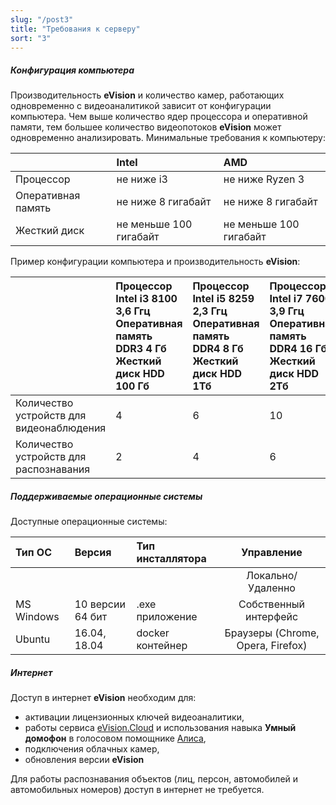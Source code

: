 ```yaml
---
slug: "/post3"
title: "Требования к серверу"
sort: "3"
---
```


##### **Конфигурация компьютера**
Производительность **eVision** и количество камер, работающих одновременно с видеоаналитикой зависит от конфигурации компьютера. Чем выше количество ядер процессора и оперативной памяти, тем большее количество видеопотоков **eVision** может одновременно анализировать. Минимальные требования к компьютеру:

||Intel|AMD|
| :- | :- | :- |
|Процессор|не ниже i3|не ниже Ryzen 3|
|Оперативная память|не ниже 8 гигабайт|не ниже 8 гигабайт|
|Жесткий диск|не меньше 100 гигабайт|не меньше 100 гигабайт|

Пример конфигурации компьютера и производительность **eVision**:	

||Процессор Intel i3 8100 3,6 Ггц Оперативная память DDR3 4 Гб Жесткий диск HDD 100 Гб|Процессор Intel i5 8259 2,3 Ггц Оперативная память DDR4 8 Гб Жесткий диск HDD 1Тб |Процессор Intel i7 7600 3,9 Ггц Оперативная память DDR4 16 Гб Жесткий диск HDD 2Тб |
| :- | :- | :- | :- |
|Количество устройств для видеонаблюдения|4|6|10|
|Количество устройств для распознавания|2|4|6|

##### **Поддерживаемые операционные системы**
Доступные операционные системы:

|Тип ОС|Версия|Тип инсталлятора|Управление|
| :- | :- | :- | :-: |
||||Локально/Удаленно|
|MS Windows|10 версии 64 бит|.exe приложение|Собственный интерфейс|Браузеры (Edge, Chrome, Opera, Safari, Yandex)|
|Ubuntu|16.04, 18.04|docker контейнер|Браузеры (Chrome, Opera, Firefox)|Браузеры (Chrome, Opera, Firefox)|

##### **Интернет**
   Доступ в интернет **eVision** необходим для:

- активации лицензионных ключей видеоаналитики, 
- работы сервиса [eVision.Cloud](http://cloud.evision.tech/) и использования навыка **Умный домофон** в голосовом помощнике [Алиса](https://dialogs.yandex.ru/store/skills/95f2acff-umnyj-domofon),
- подключения облачных камер,
- обновления версии **eVision**

Для работы распознавания объектов (лиц, персон, автомобилей и автомобильных номеров) доступ в интернет не требуется.